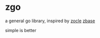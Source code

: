 # zgo
a general go library, inspired by [zocle](https://github.com/zhaoweikid/zocle) [zbase](https://github.com/zhaoweikid/zbase)

simple is better
